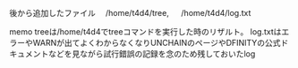 後から追加したファイル　
/home/t4d4/tree, 　
/home/t4d4/log.txt

memo
treeは/home/t4d4でtreeコマンドを実行した時のリザルト。
log.txtはエラーやWARNが出てよくわからなくなりUNCHAINのページやDFINITYの公式ドキュメントなどを見ながら試行錯誤の記録を念のため残しておいたlog
